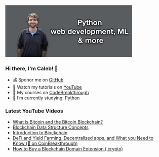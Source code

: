<img src="github-cover-photo-my-face.jpg" width="400px" />

### Hi there, I'm Caleb! 🍛

- 💰 Sponor me on [GitHub](https://github.com/sponsors/CalebCurry)
- 🎥 Watch my tutorials on [YouTube](https://www.youtube.com/calebthevideomaker2)
- 📗 My courses on [CodeBreakthrough](https://www.codebreakthrough.com)
- 🤔 I’m currently studying: [Python](https://www.youtube.com/watch?v=s3IvdkCq2_c&t=4254s)

### Latest YouTube Videos
<!-- YOUTUBE:START -->
- [What is Bitcoin and the Bitcoin Blockchain?](https://www.youtube.com/watch?v=Zyl0Ng57Cx4)
- [Blockchain Data Structure Concepts](https://www.youtube.com/watch?v=-FjniXnf0PA)
- [Introduction to Blockchain](https://www.youtube.com/watch?v=dSiZdYzJ7xw)
- [DeFi and Yield Farming, Decentralized apps, and What you Need to Know (🔴 on CoinBreakthrough)](https://www.youtube.com/watch?v=jI7toICC8MY)
- [How to Buy a Blockchain Domain Extension (.crypto)](https://www.youtube.com/watch?v=l3973l7XRUI)
<!-- YOUTUBE:END -->
